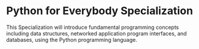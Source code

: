 # Python for Everybody Specialization
This Specialization will introduce fundamental programming concepts including data structures, networked application program interfaces, and databases, using the Python programming language.